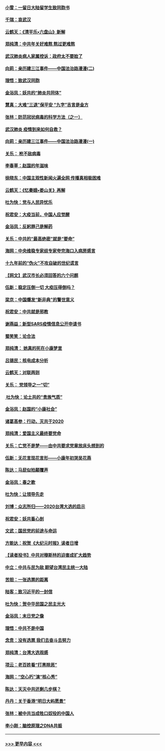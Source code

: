 #### [小雪：一留日大陆留学生致同胞书](../pages/nsc993/n11834624.md?t=01312011) 
#### [千瑞：哀武汉](../pages/nsc993/n11833647.md?t=01312011) 
#### [云鹤天：《清平乐▪六盘山》新解](../pages/nsc993/n11833611.md?t=01312011) 
#### [郑纯清：中共年关好难熬 熬过更难熬](../pages/nsc993/n11833489.md?t=01312011) 
#### [武汉肺炎病人家属控诉：政府太不要脸了](../pages/nsc993/n11833205.md?t=01312011) 
#### [向莉：亲历建三江事件——中国法治路漫漫(二)](../pages/nsc993/n11829102.md?t=01312011) 
#### [理悟：致武汉同胞](../pages/nsc993/n11831522.md?t=01312011) 
#### [金浴凤：妖共的“肺炎共同体”](../pages/nsc993/n11829448.md?t=01312011) 
#### [慧真：大难“三退”保平安 “九字”吉言是金方](../pages/nsc993/n11829501.md?t=01312011) 
#### [张林：防范冠状病毒的科学方法（之一）](../pages/nsc993/n11828618.md?t=01312011) 
#### [武汉肺炎 疫情到来如何自救？](../pages/nsc993/n11827632.md?t=01312011) 
#### [向莉：亲历建三江事件——中国法治路漫漫(一)](../pages/nsc993/n11827190.md?t=01312011) 
#### [关乐： 枪不敌病毒](../pages/nsc993/n11826746.md?t=01312011) 
#### [李春草：赵国的年滋味](../pages/nsc993/n11826321.md?t=01312011) 
#### [徐晓东：中国主观性新闻火遍全网 传播真相极困难](../pages/nsc993/n11826508.md?t=01312011) 
#### [云鹤天：《忆秦娥▪娄山关》再解](../pages/nsc993/n11824682.md?t=01312011) 
#### [吐为快：党与人民异忧乐](../pages/nsc993/n11824660.md?t=01312011) 
#### [祝君安：大疫当前，中国人应觉醒](../pages/nsc993/n11821946.md?t=01312011) 
#### [金浴凤：反躬罪己是解药](../pages/nsc993/n11820280.md?t=01312011) 
#### [关乐：中共的“最高绝密”就是“要命”](../pages/nsc993/n11816946.md?t=01312011) 
#### [海网：中央维稳专家组专家夸完海口入病房感言](../pages/nsc993/n11815138.md?t=01312011) 
#### [十九年前的“伪火”不攻自破的世纪谎言](../pages/nsc993/n11813238.md?t=01312011) 
#### [【网文】武汉市长必须回答的六个问题](../pages/nsc993/n11813848.md?t=01312011) 
#### [伍新：稳定压倒一切 大疫压得倒吗？](../pages/nsc993/n11812634.md?t=01312011) 
#### [梁京：中国爆发“新非典”的警世意义](../pages/nsc993/n11812554.md?t=01312011) 
#### [祝君安：中共就是邪教](../pages/nsc993/n11812431.md?t=01312011) 
#### [谢燕益：新型SARS疫情信息公开申请书](../pages/nsc993/n11808840.md?t=01312011) 
#### [蜀笑笑：论合法](../pages/nsc993/n11808064.md?t=01312011) 
#### [郑纯清： 她真的死在小康梦里](../pages/nsc993/n11806623.md?t=01312011) 
#### [吕锡民：核电成本分析](../pages/nsc993/n11806284.md?t=01312011) 
#### [云鹤天：对联两则](../pages/nsc993/n11805957.md?t=01312011) 
#### [关乐： 党领导之一“切”](../pages/nsc993/n11804505.md?t=01312011) 
#### [ 吐为快：论土共的“贵族气质”](../pages/nsc993/n11804490.md?t=01312011) 
#### [金浴凤：赵国的“小康社会”](../pages/nsc993/n11804452.md?t=01312011) 
#### [诸葛高参：行动，灭共于2020](../pages/nsc993/n11804120.md?t=01312011) 
#### [郑纯清：爱国主义最终要党命](../pages/nsc993/n11802197.md?t=01312011) 
#### [关乐：亡党不是梦——由中共要求党章放床头想到的](../pages/nsc993/n11802156.md?t=01312011) 
#### [伍新：无花言现花言形——小康年初哭吴花燕](../pages/nsc993/n11800044.md?t=01312011) 
#### [陈达：马屁似拍颠覆声](../pages/nsc993/n11800010.md?t=01312011) 
#### [金浴凤：春之歌](../pages/nsc993/n11797687.md?t=01312011) 
#### [吐为快：让领导先走](../pages/nsc993/n11797512.md?t=01312011) 
#### [刘博：众志所归——2020台湾大选的启示](../pages/nsc993/n11796878.md?t=01312011) 
#### [祝君安：妖共畜心剖](../pages/nsc993/n11794273.md?t=01312011) 
#### [文武：国民党的前途与命运](../pages/nsc993/n11794198.md?t=01312011) 
#### [方能达：祝贺《大纪元时报》读者日增](../pages/nsc993/n11793807.md?t=01312011) 
#### [【读者投书】中共对穆斯林的迫害成扩大趋势](../pages/nsc993/n11791371.md?t=01312011) 
#### [中立：中共与民为敌 期望台湾民主统一大陆](../pages/nsc993/n11790392.md?t=01312011) 
#### [苦胆：一张选票的距离](../pages/nsc993/n11788914.md?t=01312011) 
#### [陆客：致习近平的一封信](../pages/nsc993/n11788867.md?t=01312011) 
#### [吐为快：贺中华民国之民主光大](../pages/nsc993/n11788618.md?t=01312011) 
#### [金浴凤：末日党之像](../pages/nsc993/n11787475.md?t=01312011) 
#### [理悟：中共不是中国](../pages/nsc993/n11787463.md?t=01312011) 
#### [念贲：没有选票  我们去奋斗去努力](../pages/nsc993/n11787398.md?t=01312011) 
#### [郑纯清：台湾大选观感](../pages/nsc993/n11786210.md?t=01312011) 
#### [项云：老百姓看“打黑除恶”](../pages/nsc993/n11785398.md?t=01312011) 
#### [海网：“空心朽”演“核心秀”](../pages/nsc993/n11783874.md?t=01312011) 
#### [陈达：天灭中共还剩几步棋？](../pages/nsc993/n11783719.md?t=01312011) 
#### [丹丹：关于香港“明日大屿愿景”](../pages/nsc993/n11783273.md?t=01312011) 
#### [张林：被中共当成牲口奴役的中国人](../pages/nsc993/n11782397.md?t=01312011) 
#### [李小刚：脑控原理之DNA共振](../pages/nsc993/n11780962.md?t=01312011) 

----
#### [ >>> 更早内容 <<< ](../indexes/nsc993-earlier.md)

